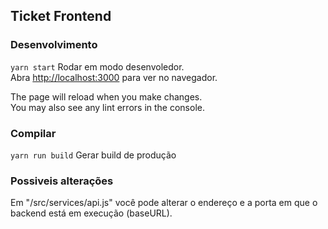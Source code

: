 ## Ticket Frontend

### Desenvolvimento
`yarn start`
Rodar em modo desenvoledor.\
Abra [http://localhost:3000](http://localhost:3000) para ver no navegador.

The page will reload when you make changes.\
You may also see any lint errors in the console.

### Compilar
`yarn run build`
Gerar build de produção

### Possiveis alterações
Em "/src/services/api.js" você pode alterar o endereço e a porta em que o backend está em execução (baseURL).
